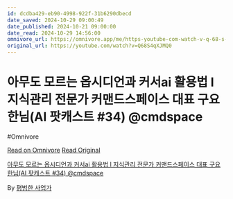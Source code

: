 ```yaml
---
id: dcdba429-eb90-4998-922f-31b6290dbecd
date_saved: 2024-10-29 09:00:49
date_published: 2024-10-21 09:00:00
date_read: 2024-10-29 14:56:00
omnivore_url: https://omnivore.app/me/https-youtube-com-watch-v-q-68-s-4-q-xjmq-0-192d5933ba6
original_url: https://youtube.com/watch?v=Q68S4qXJMQ0
---
```


# 아무도 모르는 옵시디언과 커서ai 활용법 l 지식관리 전문가 커맨드스페이스 대표 구요한님(AI 팟캐스트 #34) @cmdspace
#Omnivore
 
[Read on Omnivore](https://omnivore.app/me/https-youtube-com-watch-v-q-68-s-4-q-xjmq-0-192d5933ba6)
[Read Original](https://youtube.com/watch?v=Q68S4qXJMQ0)
 
[아무도 모르는 옵시디언과 커서ai 활용법 l 지식관리 전문가 커맨드스페이스 대표 구요한님(AI 팟캐스트 #34) @cmdspace](https://youtube.com/watch?v=Q68S4qXJMQ0)

By [평범한 사업가](https://www.youtube.com/@%ED%8F%89%EB%B2%94%ED%95%9C%EC%82%AC%EC%97%85%EA%B0%80)